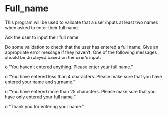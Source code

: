 # Full_name

This program will be used to validate that a user inputs at least two names
when asked to enter their full name.

Ask the user to input their full name.

Do some validation to check that the user has entered a full name. Give an
appropriate error message if they haven’t. One of the following messages
should be displayed based on the user’s input:

o “You haven’t entered anything. Please enter your full name.”

o “You have entered less than 4 characters. Please make sure that you have entered your name and surname.”

o “You have entered more than 25 characters. Please make sure that you have only entered your full name.”

o “Thank you for entering your name.”
